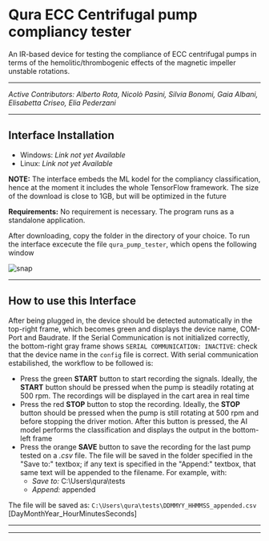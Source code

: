 # Qura ECC Centrifugal pump compliancy tester
An IR-based device for testing the compliance of ECC centrifugal pumps in terms of the hemolitic/thrombogenic effects of the magnetic impeller unstable rotations. 
***
*Active Contributors: Alberto Rota, Nicolò Pasini, Silvia Bonomi, Gaia Albani, Elisabetta Criseo, Elia Pederzani*
***
## Interface Installation
* Windows: *Link not yet Available*
* Linux: *Link not yet Available*

**NOTE:** The interface embeds the ML kodel for the compliancy classification, hence at the moment it includes the whole TensorFlow framework. The size of the download is close to 1GB, but will be optimized in the future

**Requirements:** No requirement is necessary. The program runs as a standalone application.

After downloading, copy the folder in the directory of your choice. To run the interface excecute the file `qura_pump_tester`, which opens the following window

![snap](https://github.com/alberto-rota/Qura-ECC-Centifugal-Pump-Tester/blob/main/media/snapshot.png)

***
## How to use this Interface
After being plugged in, the device should be detected automatically in the top-right frame, which becomes green and displays the device name, COM-Port and Baudrate. If the Serial Communication is not initialized correctly, the bottom-right gray frame shows `SERIAL COMMUNICATION: INACTIVE`: check that the device name in the `config` file is correct.
With serial communication estabilished, the workflow to be followed is:
* Press the green **START** button to start recording the signals. Ideally, the **START** button should be pressed when the pump is steadily rotating at 500 rpm. The recordings will be displayed in the cart area in real time
* Press the red **STOP** button to stop the recording. Ideally, the **STOP** button should be pressed when the pump is still rotating at 500 rpm and before stopping the driver motion. After this button is pressed, the AI model performs the classification and displays the output in the bottom-left frame
* Press the orange **SAVE** button to save the recording for the last pump tested on a *.csv* file. The file will be saved in the folder specified in the "Save to:" textbox; if any text is specified in the "Append:" textbox, that same text will be appended to the filename. For example, with:
  - *Save to:* C:\Users\qura\tests
  - *Append:* appended

The file will be saved as:
`C:\Users\qura\tests\DDMMYY_HHMMSS_appended.csv` [DayMonthYear_HourMinutesSeconds]

***
***

<!-- 
## Project Overview
The device is placed on top of the pump while it is mounted and rotating on the driver. The entity of the fluttering is measured as the distance from the 6 IR phototransistors (OPB730F) placed on the pump roof facing downward. The bell-shaped sensitivity curve of the OPB730F ([see datasheet](https://github.com/alberto-rota/Qura-ECC-Centifugal-Pump-Tester/tree/main/media/OPB730F%20Datasheet.pdf)) suggest an inverse relationship between distance and output voltage. The signals are then aquired by an ESP32 and sent to a computer in serial communication

The acquisition circuit is reported below:

![circuit](https://github.com/alberto-rota/Qura-ECC-Centifugal-Pump-Tester/tree/main/media/circuit.png)

and it has been embedded in a custom-made PCB, which connects to the ESP32 via JST connectors.
![pcb](https://github.com/alberto-rota/Qura-ECC-Centifugal-Pump-Tester/tree/main/media/pcb.png)

## Compliancy assessment
Since no evitent distinction critheria emerge from the acquired signals, an AI-based classifier has been trained by recording the signals from 51 pumps at low (100 rpm) and high (500 rpm) speed.
The model is based on a LSTM architecture. The signal is divided in 75-samples-long windows, sliced from the signals (which may have different length) with a padding of 25. No data-augmentation is performed. After an 8-fold cross validation, the model from the best fold classified a test set with an **accuracy of 88%**. 

*The LSTM model is being developed further, no additonal details on the results are therefore provided*

## Design (W.I.P)
![design](https://github.com/alberto-rota/Qura-ECC-Centifugal-Pump-Tester/tree/main/media/design.png) -->
